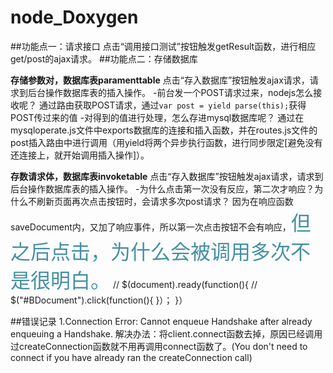 # node_Doxygen
##功能点一：请求接口
点击“调用接口测试”按钮触发getResult函数，进行相应get/post的ajax请求。
##功能点二：存储数据库

**存储参数对，数据库表paramenttable**
点击“存入数据库”按钮触发ajax请求，请求到后台操作数据库表的插入操作。
 -前台发一个POST请求过来，nodejs怎么接收呢？
 	通过路由获取POST请求，通过`var post = yield parse(this);`获得POST传过来的值
 -对得到的值进行处理，怎么存进mysql数据库呢？
	通过在mysqloperate.js文件中exports数据库的连接和插入函数，并在routes.js文件的post插入路由中进行调用（用yield将两个异步执行函数，进行同步限定[避免没有还连接上，就开始调用插入操作]）。

**存数请求体，数据库表invoketable**
点击“存入数据库”按钮触发ajax请求，请求到后台操作数据库表的插入操作。
 -为什么点击第一次没有反应，第二次才响应？为什么不刷新页面再次点击按钮时，会请求多次post请求？
	因为在响应函数saveDocument内，又加了响应事件，所以第一次点击按钮不会有响应，<font color="#4590a3" size = "6px">但之后点击，为什么会被调用多次不是很明白。</font>
  // $(document).ready(function(){
  //   $("#BDocument").click(function(){
  }）；
  }）

##错误记录
1.Connection Error: Cannot enqueue Handshake after already enqueuing a Handshake.
	解决办法：将client.connect函数去掉，原因已经调用过createConnection函数就不用再调用connect函数了。(You don't need to connect if you have already ran the createConnection call)